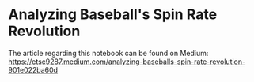 # Analyzing Baseball's Spin Rate Revolution

The article regarding this notebook can be found on Medium: https://etsc9287.medium.com/analyzing-baseballs-spin-rate-revolution-901e022ba60d

